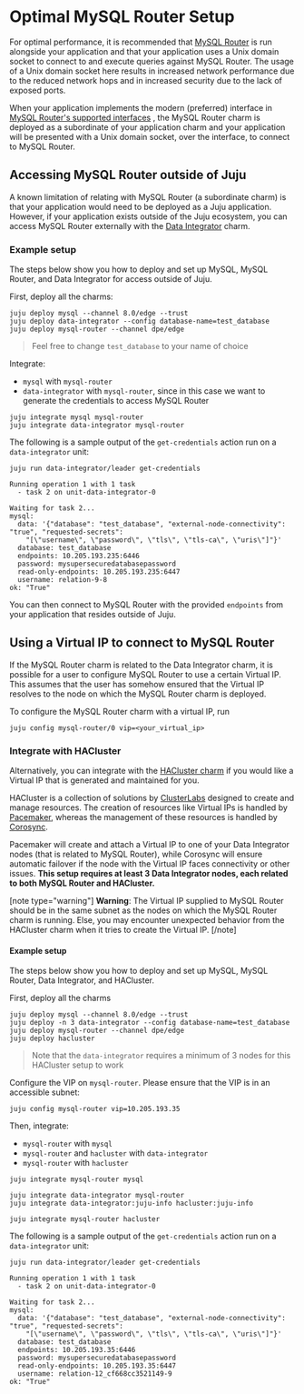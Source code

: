 # Optimal MySQL Router Setup

For optimal performance, it is recommended that [MySQL Router](https://dev.mysql.com/doc/mysql-router/8.0/en/) is run alongside your application and that your application uses a Unix domain socket to connect to and execute queries against MySQL Router. The usage of a Unix domain socket here results in increased network performance due to the reduced network hops and in increased security due to the lack of exposed ports.

When your application implements the modern (preferred) interface in  [MySQL Router's supported interfaces](https://discourse.charmhub.io/t/mysql-router-how-to-manage-app/12339) , the MySQL Router charm is deployed as a subordinate of your application charm and your application will be presented with a Unix domain socket, over the interface, to connect to MySQL Router.

## Accessing MySQL Router outside of Juju

A known limitation of relating with MySQL Router (a subordinate charm) is that your application would need to be deployed as a Juju application. However, if your application exists outside of the Juju ecosystem, you can access MySQL Router externally with the [Data Integrator](https://charmhub.io/data-integrator) charm.

### Example setup
The steps below show you how to deploy and set up MySQL, MySQL Router, and Data Integrator for access outside of Juju.

First, deploy all the charms:
```shell
juju deploy mysql --channel 8.0/edge --trust
juju deploy data-integrator --config database-name=test_database
juju deploy mysql-router --channel dpe/edge
```
> Feel free to change `test_database` to your name of choice

Integrate:
* `mysql` with `mysql-router`
* `data-integrator` with `mysql-router`, since in this case we want to generate the credentials to access MySQL Router 

```shell
juju integrate mysql mysql-router
juju integrate data-integrator mysql-router
```

The following is a sample output of the `get-credentials` action run on a `data-integrator` unit:
```shell
juju run data-integrator/leader get-credentials
```

```shell
Running operation 1 with 1 task
  - task 2 on unit-data-integrator-0

Waiting for task 2...
mysql:
  data: '{"database": "test_database", "external-node-connectivity": "true", "requested-secrets":
	"[\"username\", \"password\", \"tls\", \"tls-ca\", \"uris\"]"}'
  database: test_database
  endpoints: 10.205.193.235:6446
  password: mysupersecuredatabasepassword
  read-only-endpoints: 10.205.193.235:6447
  username: relation-9-8
ok: "True"
```

You can then connect to MySQL Router with the provided `endpoints` from your application that resides outside of Juju.

## Using a Virtual IP to connect to MySQL Router

If the MySQL Router charm is related to the Data Integrator charm, it is possible for a user to configure MySQL Router to use a certain Virtual IP. This assumes that the user has somehow ensured that the Virtual IP resolves to the node on which the MySQL Router charm is deployed.

To configure the MySQL Router charm with a virtual IP, run
```shell
juju config mysql-router/0 vip=<your_virtual_ip>
```

### Integrate with HACluster

Alternatively, you can integrate with the [HACluster charm](https://charmhub.io/hacluster) if you would like a Virtual IP that is generated and maintained for you.

HACluster is a collection of solutions by [ClusterLabs](https://clusterlabs.org/) designed to create and manage resources. The creation of resources like Virtual IPs is handled by [Pacemaker](https://clusterlabs.org/pacemaker/), whereas the management of these resources is handled by [Corosync](https://clusterlabs.org/corosync.html). 

Pacemaker will create and attach a Virtual IP to one of your Data Integrator nodes (that is related to MySQL Router), while Corosync will ensure automatic failover if the node with the Virtual IP faces connectivity or other issues. **This setup requires at least 3 Data Integrator nodes, each related to both MySQL Router and HACluster.**

[note type="warning"]
**Warning**: The Virtual IP supplied to MySQL Router should be in the same subnet as the nodes on which the MySQL Router charm is running. Else, you may encounter unexpected behavior from the HACluster charm when it tries to create the Virtual IP.
[/note]

#### Example setup
The steps below show you how to deploy and set up MySQL, MySQL Router, Data Integrator, and HACluster.

First, deploy all the charms
```shell
juju deploy mysql --channel 8.0/edge --trust
juju deploy -n 3 data-integrator --config database-name=test_database
juju deploy mysql-router --channel dpe/edge
juju deploy hacluster
```
> Note that the `data-integrator` requires a minimum of 3 nodes for this HACluster setup to work

Configure the VIP on `mysql-router`. Please ensure that the VIP is in an accessible subnet:
```shell
juju config mysql-router vip=10.205.193.35
```

Then, integrate:
* `mysql-router` with `mysql`
* `mysql-router` and `hacluster` with `data-integrator`
* `mysql-router` with `hacluster`

```
juju integrate mysql-router mysql

juju integrate data-integrator mysql-router
juju integrate data-integrator:juju-info hacluster:juju-info

juju integrate mysql-router hacluster
```

The following is a sample output of the `get-credentials` action run on a `data-integrator` unit:
```shell
juju run data-integrator/leader get-credentials
```
```shell
Running operation 1 with 1 task
  - task 2 on unit-data-integrator-0

Waiting for task 2...
mysql:
  data: '{"database": "test_database", "external-node-connectivity": "true", "requested-secrets":
	"[\"username\", \"password\", \"tls\", \"tls-ca\", \"uris\"]"}'
  database: test_database
  endpoints: 10.205.193.35:6446
  password: mysupersecuredatabasepassword
  read-only-endpoints: 10.205.193.35:6447
  username: relation-12_cf668cc3521149-9
ok: "True"

```